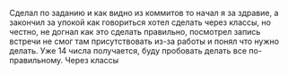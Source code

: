 Сделал по заданию и как видно из коммитов то начал
я за здравие, а закончил за упокой как говориться
хотел сделать через классы, но честно, не догнал 
как это сделать правильно, 
посмотрел запись встречи 
не смог там присутствовать из-за работы 
и понял что нужно делать. Уже 14 числа получается,
буду пробовать делать все по-правильному. Через классы 
